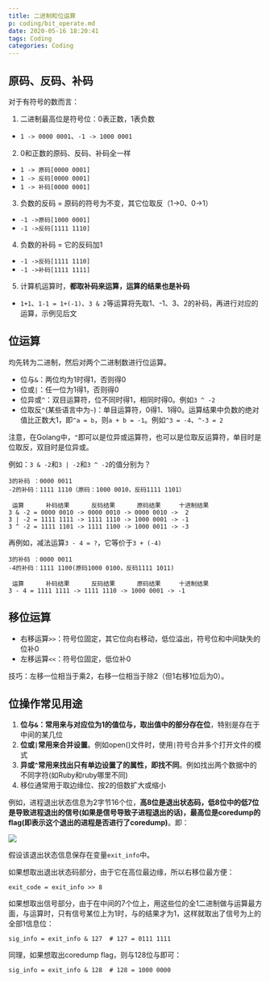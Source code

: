 ```yaml
---
title: 二进制和位运算
p: coding/bit_operate.md
date: 2020-05-16 18:20:41
tags: Coding
categories: Coding
---
```


## 原码、反码、补码

对于有符号的数而言：  
1. 二进制最高位是符号位：0表正数，1表负数  
  - `1 -> 0000 0001`、`-1 -> 1000 0001`  
2. 0和正数的原码、反码、补码全一样  
  - `1 -> 原码[0000 0001]`  
  - `1 -> 反码[0000 0001]`  
  - `1 -> 补码[0000 0001]`  
3. 负数的反码 = 原码的符号为不变，其它位取反（1->0、0->1）  
  - `-1 ->原码[1000 0001]`  
  - `-1 ->反码[1111 1110]`  
4. 负数的补码 = 它的反码加1  
  - `-1 ->反码[1111 1110]`  
  - `-1 ->补码[1111 1111]`  
5. 计算机运算时，**都取补码来运算，运算的结果也是补码**   
  - `1+1`、`1-1 = 1+(-1)`、`3 & 2`等运算将先取1、-1、3、2的补码，再进行对应的运算，示例见后文  

## 位运算

均先转为二进制，然后对两个二进制数进行位运算。

- 位与`&`：两位均为1时得1，否则得0  
- 位或`|`：任一位为1得1，否则得0  
- 位异或`^`：双目运算符，位不同时得1，相同时得0。例如`3 ^ -2`  
- 位取反`^`(某些语言中为`~`)：单目运算符，0得1、1得0。运算结果中负数的绝对值比正数大1，即`^a = b`，则`a + b = -1`。例如`^3 = -4`、`^-3 = 2`  

注意，在Golang中，`^`即可以是位异或运算符，也可以是位取反运算符，单目时是位取反，双目时是位异或。


例如：`3 & -2`和`3 | -2`和`3 ^ -2`的值分别为？

```
3的补码 ：0000 0011
-2的补码：1111 1110（原码：1000 0010，反码1111 1101）

 运算      补码结果      反码结果      原码结果     十进制结果
3 & -2 = 0000 0010 -> 0000 0010 -> 0000 0010 ->  2
3 | -2 = 1111 1111 -> 1111 1110 -> 1000 0001 -> -1
3 ^ -2 = 1111 1101 -> 1111 1100 -> 1000 0011 -> -3
```
再例如，减法运算`3 - 4 = ?`，它等价于`3 + (-4)`
```
3的补码 ：0000 0011
-4的补码：1111 1100(原码1000 0100，反码1111 1011)

 运算      补码结果      反码结果      原码结果     十进制结果
3 - 4 = 1111 1111 -> 1111 1110 -> 1000 0001 -> -1
```


## 移位运算

- 右移运算`>>`：符号位固定，其它位向右移动，低位溢出，符号位和中间缺失的位补0
- 左移运算`<<`：符号位固定，低位补0

技巧：左移一位相当于乘2，右移一位相当于除2（但1右移1位后为0）。

## 位操作常见用途

1. **位与`&`：常用来与对应位为1的值位与，取出值中的部分存在位**，特别是存在于中间的某几位  
2. **位或`|`常用来合并设置**。例如open()文件时，使用`|`符号合并多个打开文件的模式  
3. **异或`^`常用来找出只有单边设置了的属性，即找不同**。例如找出两个数据中的不同字符(如Ruby和ruby哪里不同)  
4. 移位通常用于取边缘位、按2的倍数扩大或缩小  

例如，进程退出状态信息为2字节16个位，**高8位是退出状态码，低8位中的低7位是导致进程退出的信号(如果是信号导致子进程退出的话)，最高位是coredump的flag(即表示这个退出的进程是否进行了coredump)**。即：

![](/img/coding/1567953367341.png)

假设该退出状态信息保存在变量`exit_info`中。

如果想取出退出状态码部分，由于它在高位最边缘，所以右移位最方便：

```
exit_code = exit_info >> 8
```

如果想取出信号部分，由于在中间的7个位上，用这些位的全1二进制做与运算最方面，与运算时，只有信号某位上为1时，与的结果才为1，这样就取出了信号为上的全部1信息位：

```
sig_info = exit_info & 127  # 127 = 0111 1111
```

同理，如果想取出coredump flag，则与128位与即可：

```
sig_info = exit_info & 128  # 128 = 1000 0000
```

